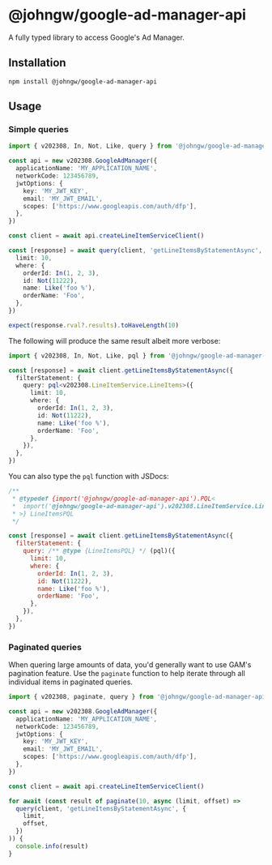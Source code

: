 # @johngw/google-ad-manager-api

A fully typed library to access Google's Ad Manager.

## Installation

```
npm install @johngw/google-ad-manager-api
```

## Usage

### Simple queries

```typescript
import { v202308, In, Not, Like, query } from '@johngw/google-ad-manager-api'

const api = new v202308.GoogleAdManager({
  applicationName: 'MY_APPLICATION_NAME',
  networkCode: 123456789,
  jwtOptions: {
    key: 'MY_JWT_KEY',
    email: 'MY_JWT_EMAIL',
    scopes: ['https://www.googleapis.com/auth/dfp'],
  },
})

const client = await api.createLineItemServiceClient()

const [response] = await query(client, 'getLineItemsByStatementAsync', {
  limit: 10,
  where: {
    orderId: In(1, 2, 3),
    id: Not(11222),
    name: Like('foo %'),
    orderName: 'Foo',
  },
})

expect(response.rval?.results).toHaveLength(10)
```

The following will produce the same result albeit more verbose:

```typescript
import { v202308, In, Not, Like, pql } from '@johngw/google-ad-manager-api'

const [response] = await client.getLineItemsByStatementAsync({
  filterStatement: {
    query: pql<v202308.LineItemService.LineItems>({
      limit: 10,
      where: {
        orderId: In(1, 2, 3),
        id: Not(11222),
        name: Like('foo %'),
        orderName: 'Foo',
      },
    }),
  },
})
```

You can also type the `pql` function with JSDocs:

```javascript
/**
 * @typedef {import('@johngw/google-ad-manager-api').PQL<
 *  import('@johngw/google-ad-manager-api').v202308.LineItemService.LineItems
 * >} LineItemsPQL
 */

const [response] = await client.getLineItemsByStatementAsync({
  filterStatement: {
    query: /** @type {LineItemsPQL} */ (pql)({
      limit: 10,
      where: {
        orderId: In(1, 2, 3),
        id: Not(11222),
        name: Like('foo %'),
        orderName: 'Foo',
      },
    }),
  },
})
```

### Paginated queries

When quering large amounts of data, you'd generally want to use GAM's pagination feature. Use the `paginate` function to help iterate through all individual items in paginated queries.

```typescript
import { v202308, paginate, query } from '@johngw/google-ad-manager-api'

const api = new v202308.GoogleAdManager({
  applicationName: 'MY_APPLICATION_NAME',
  networkCode: 123456789,
  jwtOptions: {
    key: 'MY_JWT_KEY',
    email: 'MY_JWT_EMAIL',
    scopes: ['https://www.googleapis.com/auth/dfp'],
  },
})

const client = await api.createLineItemServiceClient()

for await (const result of paginate(10, async (limit, offset) =>
  query(client, 'getLineItemsByStatementAsync', {
    limit,
    offset,
  })
)) {
  console.info(result)
}
```
